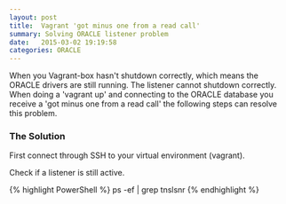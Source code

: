 ```yaml
---
layout: post
title:  Vagrant 'got minus one from a read call'
summary: Solving ORACLE listener problem
date:   2015-03-02 19:19:58
categories: ORACLE
---
```


When you Vagrant-box hasn't shutdown correctly, which means the ORACLE drivers are still running.
The listener cannot shutdown correctly. When doing a 'vagrant up' and connecting to the ORACLE database you receive a 'got minus one from a read call' the following steps can resolve this problem.

### The Solution

First connect through SSH to your virtual environment (vagrant).

Check if a listener is still active.

{% highlight PowerShell %}
    ps -ef | grep tnslsnr
{% endhighlight %}
